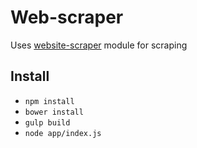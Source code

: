 # Web-scraper
Uses [website-scraper](https://github.com/s0ph1e/node-website-scraper) module for scraping

## Install

- `npm install`
- `bower install`
- `gulp build`
- `node app/index.js`

